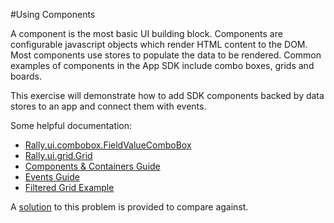 #Using Components

A component is the most basic UI building block. Components are configurable javascript objects which render HTML content to the DOM.  Most components use stores to populate the data to be rendered. Common examples of components in the App SDK include combo boxes, grids and boards.

This exercise will demonstrate how to add SDK components backed by data stores to an app and connect them with events.

Some helpful documentation:

* [Rally.ui.combobox.FieldValueComboBox](http://help.rallydev.com/apps/2.0/doc/#!/api/Rally.ui.combobox.FieldValueComboBox)
* [Rally.ui.grid.Grid](http://help.rallydev.com/apps/2.0/doc/#!/api/Rally.ui.grid.Grid)
* [Components & Containers Guide](http://help.rallydev.com/apps/2.0/doc/#!/guide/add_content)
* [Events Guide](http://help.rallydev.com/apps/2.0/doc/#!/guide/events)
* [Filtered Grid Example](http://help.rallydev.com/apps/2.0/doc/#!/example/filterable-grid)

A [solution](solution/) to this problem is provided to compare against.
